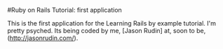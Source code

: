 #Ruby on Rails Tutorial: first application

This is the first application for the Learning Rails by example tutorial. I'm pretty psyched. Its being coded by me, [Jason Rudin] at, soon to be, (http://jasonrudin.com/).